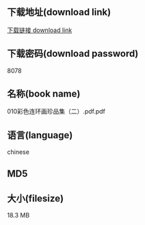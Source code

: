 ## 下载地址(download link)
[下载链接 download link](https://voluble-croquembouche-d321dc.netlify.app/?s=010%E5%BD%A9%E8%89%B2%E8%BF%9E%E7%8E%AF%E7%94%BB%E7%8F%8D%E5%93%81%E9%9B%86%EF%BC%88%E4%BA%8C%EF%BC%89.pdf)

## 下载密码(download password)
8078

## 名称(book name)
010彩色连环画珍品集（二）.pdf.pdf

## 语言(language)
chinese

## MD5


## 大小(filesize)
18.3 MB
